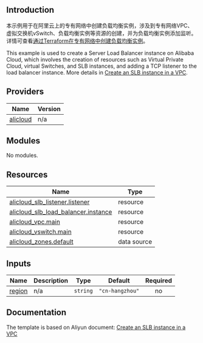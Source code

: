 ## Introduction

<!-- DOCS_DESCRIPTION_CN -->
本示例用于在阿里云上的专有网络中创建负载均衡实例，涉及到专有网络VPC、虚拟交换机vSwitch、负载均衡实例等资源的创建，并为负载均衡实例添加监听。
详情可查看[通过Terraform在专有网络中创建负载均衡实例](https://help.aliyun.com/document_detail/111830.html)。
<!-- DOCS_DESCRIPTION_CN -->

<!-- DOCS_DESCRIPTION_EN -->
This example is used to create a Server Load Balancer instance on Alibaba Cloud, which involves the creation of resources such as Virtual Private Cloud, virtual Switches, and SLB instances, and adding a TCP listener to the load balancer instance. 
More details in [Create an SLB instance in a VPC](https://help.aliyun.com/document_detail/111830.html).
<!-- DOCS_DESCRIPTION_EN -->

<!-- BEGIN_TF_DOCS -->
## Providers

| Name | Version |
|------|---------|
| <a name="provider_alicloud"></a> [alicloud](#provider\_alicloud) | n/a |

## Modules

No modules.

## Resources

| Name | Type |
|------|------|
| [alicloud_slb_listener.listener](https://registry.terraform.io/providers/aliyun/alicloud/latest/docs/resources/slb_listener) | resource |
| [alicloud_slb_load_balancer.instance](https://registry.terraform.io/providers/aliyun/alicloud/latest/docs/resources/slb_load_balancer) | resource |
| [alicloud_vpc.main](https://registry.terraform.io/providers/aliyun/alicloud/latest/docs/resources/vpc) | resource |
| [alicloud_vswitch.main](https://registry.terraform.io/providers/aliyun/alicloud/latest/docs/resources/vswitch) | resource |
| [alicloud_zones.default](https://registry.terraform.io/providers/aliyun/alicloud/latest/docs/data-sources/zones) | data source |

## Inputs

| Name | Description | Type | Default | Required |
|------|-------------|------|---------|:--------:|
| <a name="input_region"></a> [region](#input\_region) | n/a | `string` | `"cn-hangzhou"` | no |
<!-- END_TF_DOCS -->
## Documentation
<!-- docs-link -->

The template is based on Aliyun document: [Create an SLB instance in a VPC](http://help.aliyun.com/document_detail/111830.htm)

<!-- docs-link -->
